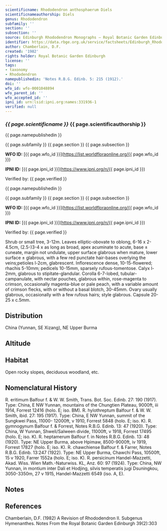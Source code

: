 ```yaml
---
scientificname: Rhododendron anthosphaerum Diels
scientificnameauthorship: Diels
genus: Rhododendron
subfamily: ''
section: ''
subsection: ''
source: Edinburgh Rhododendron Monographs – Royal Botanic Garden Edinburgh
identifier: https://data.rbge.org.uk/service/factsheets/Edinburgh_Rhododendron_Monographs.xhtml
author: Chamberlain, D.F.
created: '1982'
rights holder: Royal Botanic Garden Edinburgh
license: ''
tags:
- taxonomy
- Rhododendron
namepublishedin: 'Notes R.B.G. Edinb. 5: 215 (1912).'
doi: ''
wfo_id: wfo-0001048894
wfo_parent_id: ''
wfo_accepted_id: ''
ipni_id: urn:lsid:ipni.org:names:331936-1
verified: null
---
```

### _{{ page.scientificname }}_ {{ page.scientificauthorship }}
 {{ page.namepublishedin }}

{{ page.subfamily }} {{ page.section }} {{ page.subsection }}

**WFO ID:** [{{ page.wfo_id }}](https://list.worldfloraonline.org/{{ page.wfo_id }})

**IPNI ID:** [{{ page.ipni_id }}](https://www.ipni.org/n/{{ page.ipni_id }})

Verified by: {{ page.verified }}

 {{ page.namepublishedin }}

{{ page.subfamily }} {{ page.section }} {{ page.subsection }}

**WFO ID:** [{{ page.wfo_id }}](https://list.worldfloraonline.org/{{ page.wfo_id }})

**IPNI ID:** [{{ page.ipni_id }}](https://www.ipni.org/n/{{ page.ipni_id }})

Verified by: {{ page.verified }}



Shrub or small tree, 3-12m. Leaves elliptic-obovate to oblong, 6-16 x 2-4.5cm, (2.5-)3-4 x as long as broad, apex acuminate to acute, base ± cuneate, margin not undulate, upper surface glabrous when mature, lower surface ± glabrous, with a few red punctate hair-bases overlying the veins;petioles l-2cm, glabrescent. Inflorescence dense, 10-15-flowered; rhachis 5-10mm; pedicels 10-15mm, sparsely rufous-tomentose. Calyx l-2mm, glabrous to stipitate-glandular. Corolla 6-7-lobed, tubular-campanulate, with nectar pouches, glabrous within, rose-magenta to crimson, occasionally magenta-blue or pale peach, with a variable amount of crimson flecks, with or without a basal blotch, 30-45mm. Ovary usually glabrous, occasionally with a few rufous hairs; style glabrous. Capsule 20-25 x c.5mm.

## Distribution
China (Yunnan, SE Xizang), NE Upper Burma

## Altitude


## Habitat
Open rocky slopes, deciduous woodland, etc.

## Nomenclatural History
R. eritimum Balfour f. & W. W. Smith, Trans. Bot. Soc. Edinb. 27: 190 (1917). Type: China, E NW Yunnan, mountains of the Chungtien Plateau, 9000ft, iii 1914, Forrest 12416 (holo. E; iso. BM). R. hylothreptum Balfour f. & W. W. Smith, ibid. 27: 195 (1917). Type: China, E NW Yunnan, summit of the Sungkwei Pass, 11000- 12000ft, v 1910, Forrest 5848 (holo. E; iso. K). R. gymnogynum Balfour f. & Forrest, Notes R.B.G. Edinb. 13: 47 (1920). Type: China, W Yunnan, Shweli/Salween divide, 11000ft, v 1918, Forrest 17495 (holo. E; iso. K). R. heptamerum Balfour f. in Notes R.B.G. Edinb. 13: 48 (1920). Type: NE Upper Burma, above Hpimaw, 8500-9000ft, iv 1919, Forrest 17827 (holo. E; iso. K). R. chawchiense Balfour f. & Farrer, Notes R.B.G. Edinb. 13:247 (1922). Type: NE Upper Burma, Chawchi Pass, 10500ft, 15 v 1920, Farrer 1552a (holo. E; iso. K). R. persicinum Handel-Mazzetti, Akad. Wiss. Wien Math.-Naturwiss. KL, Anz. 60: 97 (1924). Type: China, NW Yunnan, in montium inter Dali et Hodjing, silvis temperatis jugi Dsuningkou, 3050-3350m, 27 v 1915, Handel-Mazzetti 6549 (iso. A, E).
                       
## Notes


## References

Chamberlain, D.F. (1982) A Revision of Rhododendron II. Subgenus Hymenanthes. Notes From the Royal Botanic Garden Edinburgh 39(2):303

